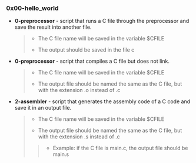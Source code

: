 ### 0x00-hello_world
* **0-preprocessor** - script that runs a C file through the preprocessor and save the result into another file.
    > - The C file name will be saved in the variable $CFILE
    >
    > * The output should be saved in the file c
* **0-preprocessor** - script that compiles a C file but does not link.
    > - The C file name will be saved in the variable $CFILE
    >
    > * The output file should be named the same as the C file, but with the extension .o instead of .c
* **2-assembler** - script that generates the assembly code of a C code and save it in an output file.
    > - The C file name will be saved in the variable $CFILE
    >
    > * The output file should be named the same as the C file, but with the extension .s instead of .c
    >> - Example: if the C file is main.c, the output file should be main.s
